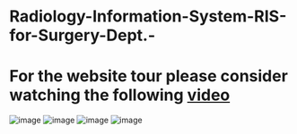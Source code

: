 # Radiology-Information-System-RIS-for-Surgery-Dept.-

# For the website tour please consider watching the following [video](team18_website_tour.mp4)
![image](https://user-images.githubusercontent.com/61247704/145687210-aeeb12b6-a7db-402c-83ba-468168d9e2c5.png)
![image](https://user-images.githubusercontent.com/61247704/145687213-7ba3906c-52dd-4a7a-b08f-8f9d736b5df5.png)
![image](https://user-images.githubusercontent.com/61247704/145687249-61e2cd2e-d744-4f55-b4bb-9bee0e60b866.png)
![image](https://user-images.githubusercontent.com/61247704/145687224-f0adaf54-0702-47bf-99f6-98092e862d68.png)
